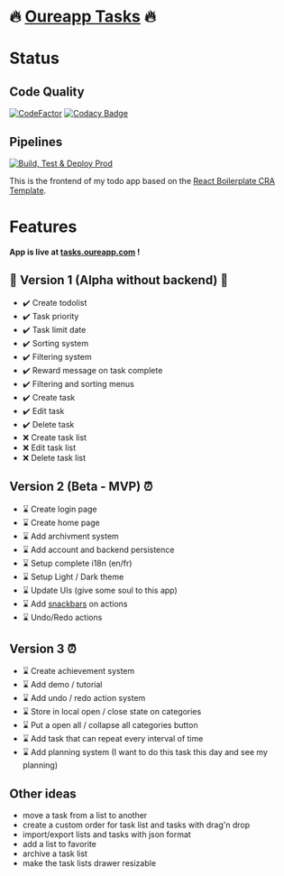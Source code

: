 # 🔥 [Oureapp Tasks](https://tasks.oureapp.com/tasks) 🔥

# Status

## Code Quality

[![CodeFactor](https://www.codefactor.io/repository/github/dicosaedrique/todo-app-frontend/badge)](https://www.codefactor.io/repository/github/dicosaedrique/todo-app-frontend)
[![Codacy Badge](https://app.codacy.com/project/badge/Grade/abc10da270a24b23a195b7466e50faba)](https://www.codacy.com/gh/Dicosaedrique/todo-app-frontend/dashboard?utm_source=github.com&utm_medium=referral&utm_content=Dicosaedrique/todo-app-frontend&utm_campaign=Badge_Grade)

## Pipelines

[![Build, Test & Deploy Prod](https://github.com/Dicosaedrique/todo-app-frontend/actions/workflows/firebase-hosting-release.yml/badge.svg)](https://github.com/Dicosaedrique/todo-app-frontend/actions/workflows/firebase-hosting-release.yml)

This is the frontend of my todo app based on the [React Boilerplate CRA Template](https://cansahin.gitbook.io/react-boilerplate-cra-template/).

# Features

**App is live at [tasks.oureapp.com](https://tasks.oureapp.com) !**

## 🚧 Version 1 (Alpha without backend) 🚧

-   ✔️ Create todolist
-   ✔️ Task priority
-   ✔️ Task limit date
-   ✔️ Sorting system
-   ✔️ Filtering system
-   ✔️ Reward message on task complete
-   ✔️ Filtering and sorting menus
-   ✔️ Create task
-   ✔️ Edit task
-   ✔️ Delete task
-   ❌ Create task list
-   ❌ Edit task list
-   ❌ Delete task list

## Version 2 (Beta - MVP) ⏰

-   ⌛ Create login page
-   ⌛ Create home page
-   ⌛ Add archivment system
-   ⌛ Add account and backend persistence
-   ⌛ Setup complete i18n (en/fr)
-   ⌛ Setup Light / Dark theme
-   ⌛ Update UIs (give some soul to this app)
-   ⌛ Add [snackbars](https://github.com/iamhosseindhv/notistack) on actions
-   ⌛ Undo/Redo actions

## Version 3 ⏰

-   ⌛ Create achievement system
-   ⌛ Add demo / tutorial
-   ⌛ Add undo / redo action system
-   ⌛ Store in local open / close state on categories
-   ⌛ Put a open all / collapse all categories button
-   ⌛ Add task that can repeat every interval of time
-   ⌛ Add planning system (I want to do this task this day and see my planning)

## Other ideas

-   move a task from a list to another
-   create a custom order for task list and tasks with drag'n drop
-   import/export lists and tasks with json format
-   add a list to favorite
-   archive a task list
-   make the task lists drawer resizable
